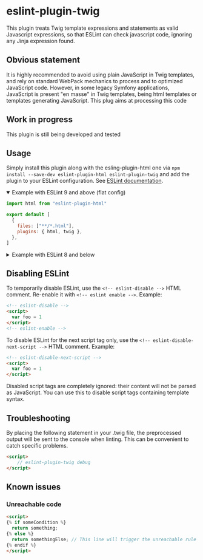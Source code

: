 
# eslint-plugin-twig
This plugin treats Twig template expressions and statements as valid Javascript expressions, so that ESLint can check javascript code, ignoring any Jinja expression found.

## Obvious statement
It is highly recommended to avoid using plain JavaScript in Twig templates, and rely on standard WebPack mechanics to process and to optimized JavaScript code. However, in some legacy Symfony applications, JavaScript is present "en masse" in Twig templates, being html templates or templates generating JavaScript. This plug aims at processing this code 

## Work in progress
This plugin is still being developed and tested

## Usage

Simply install this plugin along with the esling-plugin-html one via `npm install --save-dev eslint-plugin-html eslint-plugin-twig` and add the plugin to your ESLint
configuration. See
[ESLint documentation](http://eslint.org/docs/user-guide/configuring#configuring-plugins).

<details open>
  <summary>Example with ESLint 9 and above (flat config)</summary>

```javascript
import html from "eslint-plugin-html"

export default [
  {
    files: ["**/*.html"],
    plugins: { html, twig },
  },
]
```

</details>

<details>
  <summary>Example with ESLint 8 and below</summary>

```json
{
  "plugins": ["html", "twig"]
}
```

</details>

## Disabling ESLint

To temporarily disable ESLint, use the `<!-- eslint-disable -->` HTML comment. Re-enable it with
`<!-- eslint enable -->`. Example:

```html
<!-- eslint-disable -->
<script>
  var foo = 1
</script>
<!-- eslint-enable -->
```

To disable ESLint for the next script tag only, use the `<!-- eslint-disable-next-script -->` HTML
comment. Example:

```html
<!-- eslint-disable-next-script -->
<script>
  var foo = 1
</script>
```

Disabled script tags are completely ignored: their content will not be parsed as JavaScript. You can
use this to disable script tags containing template syntax.

## Troubleshooting

By placing the following statement in your .twig file, the preprocessed output will be sent to the console when linting. This can be convenient to catch specific problems.
```html
<script>
    // eslint-plugin-twig debug
</script>
```

## Known issues

### Unreachable code
```html
<script>
{% if someCondition %}
  return something;
{% else %}
  return somethingElse; // This line will trigger the unreachable rule - use eslint-disable-link
{% endif %}
</script>
```
